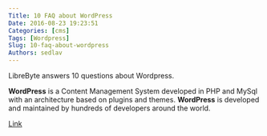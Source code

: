 ```yaml
---
Title: 10 FAQ about WordPress
Date: 2016-08-23 19:23:51
Categories: [cms]
Tags: [Wordpress]
Slug: 10-faq-about-wordpress
Authors: sedlav
---
```


LibreByte answers 10 questions about Wordpress.

**WordPress** is a Content Management System developed in PHP and MySql with an architecture based on plugins and themes. **WordPress** is developed and maintained by hundreds of developers around the world.

[Link](http://www.librebyte.net/en/cms/10-questions-and-answers-about-wordpress/)
